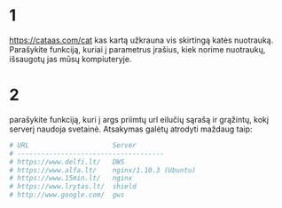 # 1
https://cataas.com/cat kas kartą užkrauna vis skirtingą katės nuotrauką. 
Parašykite funkciją, kuriai į parametrus įrašius, kiek norime nuotraukų, 
išsaugotų jas mūsų kompiuteryje. 
# 2
parašykite funkciją, kuri į args priimtų url eilučių sąrašą ir grąžintų, 
kokį serverį naudoja svetainė. Atsakymas galėtų atrodyti maždaug taip:
```python
# URL                     Server
# -------------------------------------
# https://www.delfi.lt/   DWS
# https://www.alfa.lt/    nginx/1.10.3 (Ubuntu)
# https://www.15min.lt/   nginx
# https://www.lrytas.lt/  shield
# http://www.google.com/  gws
```